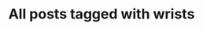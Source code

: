 ---
layout: tag
title: "All posts tagged with wrists"
permalink: /weblog/tags/wrists/
taxonomy: wrists
---
